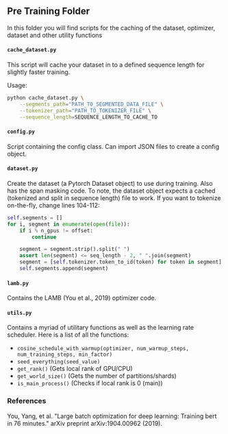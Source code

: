 ## Pre Training Folder

In this folder you will find scripts for the caching of the dataset, optimizer, dataset and other utility functions

#### `cache_dataset.py`

This script will cache your dataset in to a defined sequence length for slightly faster training.

Usage:

```bash
python cache_dataset.py \
    --segments_path="PATH_TO_SEGMENTED_DATA_FILE" \
    --tokenizer_path="PATH_TO_TOKENIZER_FILE" \
    --sequence_length=SEQUENCE_LENGTH_TO_CACHE_TO
```

#### `config.py`

Script containing the config class. Can import JSON files to create a config object.

#### `dataset.py`

Create the dataset (a Pytorch Dataset object) to use during training. Also has the span masking code. To note, the dataset object expects a cached (tokenized and split in sequence length) file to work. If you want to tokenize on-the-fly, change lines 104-112:

```python
self.segments = []
for i, segment in enumerate(open(file)):
    if i % n_gpus != offset:
        continue

    segment = segment.strip().split(" ")
    assert len(segment) <= seq_length - 2, " ".join(segment)
    segment = [self.tokenizer.token_to_id(token) for token in segment]
    self.segments.append(segment)
```

#### `lamb.py`

Contains the LAMB (You et al., 2019) optimizer code.

#### `utils.py`

Contains a myriad of utilitary functions as well as the learning rate scheduler. Here is a list of all the functions:

 - `cosine_schedule_with_warmup(optimizer, num_warmup_steps, num_training_steps, min_factor)`
 - `seed_everything(seed_value)`
 - `get_rank()` (Gets local rank of GPU/CPU)
 - `get_world_size()` (Gets the number of partitions/shards)
 - `is_main_process()` (Checks if local rank is 0 (main))

### References

You, Yang, et al. "Large batch optimization for deep learning: Training bert in 76 minutes." arXiv preprint arXiv:1904.00962 (2019).
